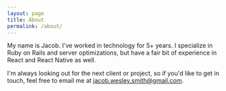 ```yaml
---
layout: page
title: About
permalink: /about/
---
```


My name is Jacob. I've worked in technology for 5+ years. I specialize in Ruby
on Rails and server optimizations, but have a fair bit of experience in React
and React Native as well.

I'm always looking out for the next client or project, so if you'd like to get
in touch, feel free to email me at
[jacob.wesley.smith@gmail.com](mailto:jacob.wesley.smith@gmail.com).

